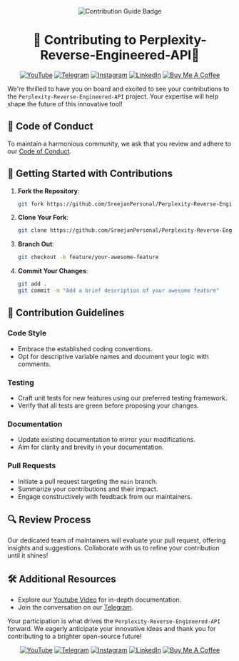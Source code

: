 <div align="center">
  <img src="https://img.shields.io/badge/Contribution-Guide-blueviolet?style=for-the-badge&logo=opensourceinitiative" alt="Contribution Guide Badge">
  <h1>🌟 Contributing to Perplexity-Reverse-Engineered-API🌟</h1>
</div>

<div align="center">
  <!-- Replace `#` with your actual links -->
  <a href="https://youtube.com/@devsdocode"><img alt="YouTube" src="https://img.shields.io/badge/YouTube-FF0000?style=for-the-badge&logo=youtube&logoColor=white"></a>
  <a href="https://t.me/devsdocode"><img alt="Telegram" src="https://img.shields.io/badge/Telegram-2CA5E0?style=for-the-badge&logo=telegram&logoColor=white"></a>
  <a href="https://www.instagram.com/sree.shades_/"><img alt="Instagram" src="https://img.shields.io/badge/Instagram-E4405F?style=for-the-badge&logo=instagram&logoColor=white"></a>
  <a href="https://www.linkedin.com/in/developer-sreejan/"><img alt="LinkedIn" src="https://img.shields.io/badge/LinkedIn-0077B5?style=for-the-badge&logo=linkedin&logoColor=white"></a>
  <a href="https://buymeacoffee.com/devsdocode"><img alt="Buy Me A Coffee" src="https://img.shields.io/badge/Buy%20Me%20A%20Coffee-FFDD00?style=for-the-badge&logo=buymeacoffee&logoColor=black"></a>
</div>

We're thrilled to have you on board and excited to see your contributions to the `Perplexity-Reverse-Engineered-API` project. Your expertise will help shape the future of this innovative tool!

## 📜 Code of Conduct

To maintain a harmonious community, we ask that you review and adhere to our [Code of Conduct](CODE_OF_CONDUCT.md).

## 🚀 Getting Started with Contributions

1. **Fork the Repository**:
   ```bash
   git fork https://github.com/SreejanPersonal/Perplexity-Reverse-Engineered-API.git
   ```
2. **Clone Your Fork**:
   ```bash
   git clone https://github.com/SreejanPersonal/Perplexity-Reverse-Engineered-API.git
   ```
3. **Branch Out**:
   ```bash
   git checkout -b feature/your-awesome-feature
   ```
4. **Commit Your Changes**:
   ```bash
   git add .
   git commit -m "Add a brief description of your awesome feature"
   ```

## 📏 Contribution Guidelines

### Code Style

- Embrace the established coding conventions.
- Opt for descriptive variable names and document your logic with comments.

### Testing

- Craft unit tests for new features using our preferred testing framework.
- Verify that all tests are green before proposing your changes.

### Documentation

- Update existing documentation to mirror your modifications.
- Aim for clarity and brevity in your documentation.

### Pull Requests

- Initiate a pull request targeting the `main` branch.
- Summarize your contributions and their impact.
- Engage constructively with feedback from our maintainers.

## 🔍 Review Process

Our dedicated team of maintainers will evaluate your pull request, offering insights and suggestions. Collaborate with us to refine your contribution until it shines!

## 🛠️ Additional Resources

- Explore our [Youtube Video](https://youtube.com/@devsdocode) for in-depth documentation.
- Join the conversation on our [Telegram](https://t.me/devsdocode).

Your participation is what drives the `Perplexity-Reverse-Engineered-API` forward. We eagerly anticipate your innovative ideas and thank you for contributing to a brighter open-source future!


<div align="center">
  <!-- Replace `#` with your actual links -->
  <a href="https://youtube.com/@devsdocode"><img alt="YouTube" src="https://img.shields.io/badge/YouTube-FF0000?style=for-the-badge&logo=youtube&logoColor=white"></a>
  <a href="https://t.me/devsdocode"><img alt="Telegram" src="https://img.shields.io/badge/Telegram-2CA5E0?style=for-the-badge&logo=telegram&logoColor=white"></a>
  <a href="https://www.instagram.com/sree.shades_/"><img alt="Instagram" src="https://img.shields.io/badge/Instagram-E4405F?style=for-the-badge&logo=instagram&logoColor=white"></a>
  <a href="https://www.linkedin.com/in/developer-sreejan/"><img alt="LinkedIn" src="https://img.shields.io/badge/LinkedIn-0077B5?style=for-the-badge&logo=linkedin&logoColor=white"></a>
  <a href="https://buymeacoffee.com/devsdocode"><img alt="Buy Me A Coffee" src="https://img.shields.io/badge/Buy%20Me%20A%20Coffee-FFDD00?style=for-the-badge&logo=buymeacoffee&logoColor=black"></a>
</div>